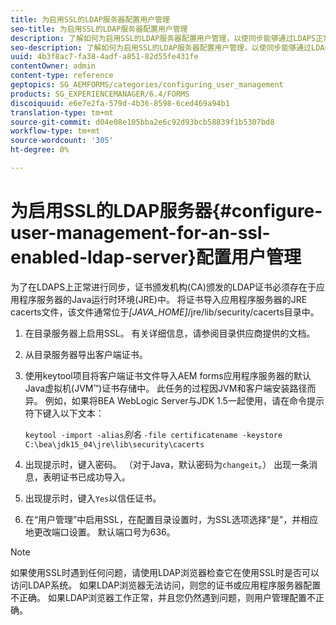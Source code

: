 ```yaml
---
title: 为启用SSL的LDAP服务器配置用户管理
seo-title: 为启用SSL的LDAP服务器配置用户管理
description: 了解如何为启用SSL的LDAP服务器配置用户管理，以使同步能够通过LDAPS正常工作。
seo-description: 了解如何为启用SSL的LDAP服务器配置用户管理，以使同步能够通过LDAPS正常工作。
uuid: 4b3f8ac7-fa38-4adf-a851-82d55fe431fe
contentOwner: admin
content-type: reference
geptopics: SG_AEMFORMS/categories/configuring_user_management
products: SG_EXPERIENCEMANAGER/6.4/FORMS
discoiquuid: e6e7e2fa-579d-4b36-8598-6ced469a94b1
translation-type: tm+mt
source-git-commit: d04e08e105bba2e6c92d93bcb58839f1b5307bd8
workflow-type: tm+mt
source-wordcount: '305'
ht-degree: 0%

---
```



# 为启用SSL的LDAP服务器{#configure-user-management-for-an-ssl-enabled-ldap-server}配置用户管理

为了在LDAPS上正常进行同步，证书颁发机构(CA)颁发的LDAP证书必须存在于应用程序服务器的Java运行时环境(JRE)中。 将证书导入应用程序服务器的JRE cacerts文件，该文件通常位于&#x200B;*[JAVA_HOME]*/jre/lib/security/cacerts目录中。

1. 在目录服务器上启用SSL。 有关详细信息，请参阅目录供应商提供的文档。
1. 从目录服务器导出客户端证书。
1. 使用keytool项目将客户端证书文件导入AEM forms应用程序服务器的默认Java虚拟机(JVM™)证书存储中。 此任务的过程因JVM和客户端安装路径而异。 例如，如果将BEA WebLogic Server与JDK 1.5一起使用，请在命令提示符下键入以下文本：

   `keytool -import -alias`*别名* `-file certificatename -keystore C:\bea\jdk15_04\jre\lib\security\cacerts`

1. 出现提示时，键入密码。 （对于Java，默认密码为`changeit`。） 出现一条消息，表明证书已成功导入。
1. 出现提示时，键入`Yes`以信任证书。
1. 在“用户管理”中启用SSL，在配置目录设置时，为SSL选项选择“是”，并相应地更改端口设置。 默认端口号为636。

>[!NOTE]
>
>如果使用SSL时遇到任何问题，请使用LDAP浏览器检查它在使用SSL时是否可以访问LDAP系统。 如果LDAP浏览器无法访问，则您的证书或应用程序服务器配置不正确。 如果LDAP浏览器工作正常，并且您仍然遇到问题，则用户管理配置不正确。

